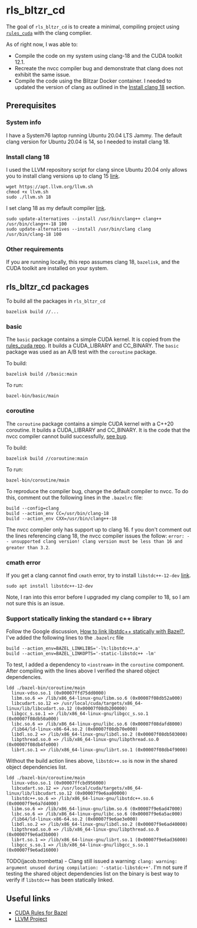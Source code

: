 # rls_bltzr_cd
The goal of `rls_bltzr_cd` is to create a minimal, compiling project using [`rules_cuda`](https://github.com/bazel-contrib/rules_cuda) with the clang complier. 

As of right now, I was able to:
- Compile the code on my system using clang-18 and the CUDA toolkit 12.1.
- Recreate the nvcc compiler bug and demonstrate that clang does not exhibit the same issue.
- Compile the code using the Blitzar Docker container. I needed to updated the version of clang as outlined in the [Install clang 18](#install-clang-18) section.

## Prerequisites
### System info
I have a System76 laptop running Ubuntu 20.04 LTS Jammy. The default clang version for Ubuntu 20.04 is 14, so I needed to install clang 18.

### Install clang 18
I used the LLVM repository script for clang since Ubuntu 20.04 only allows you to install clang versions up to clang 15 [link](https://linux.how2shout.com/how-to-install-clang-on-ubuntu-linux/).
```
wget https://apt.llvm.org/llvm.sh
chmod +x llvm.sh
sudo ./llvm.sh 18
```

I set clang 18 as my default compiler [link](https://linux.how2shout.com/how-to-install-clang-on-ubuntu-linux/).
```
sudo update-alternatives --install /usr/bin/clang++ clang++ /usr/bin/clang++-18 100
sudo update-alternatives --install /usr/bin/clang clang /usr/bin/clang-18 100
```

### Other requirements
If you are running locally, this repo assumes clang 18, `bazelisk`, and the CUDA toolkit are installed on your system.

## rls_bltzr_cd packages
To build all the packages in `rls_bltzr_cd`
```
bazelisk build //...
```

### basic
The `basic` package contains a simple CUDA kernel. It is copied from the [rules_cuda repo](https://github.com/bazel-contrib/rules_cuda/tree/main/examples/basic). It builds a CUDA_LIBRARY and CC_BINARY. The `basic` package was used as an A/B test with the `coroutine` package.

To build:
```
bazelisk build //basic:main
```

To run:
```
bazel-bin/basic/main
```

### coroutine
The `coroutine` package contains a simple CUDA kernel with a C++20 coroutine. It builds a CUDA_LIBRARY and CC_BINARY. It is the code that the nvcc compiler cannot build successfully, [see bug](https://developer.nvidia.com/nvidia_bug/4251336).

To build:
```
bazelisk build //coroutine:main
```

To run:
```
bazel-bin/coroutine/main
```

To reproduce the compiler bug, change the default compiler to nvcc. To do this, comment out the following lines in the `.bazelrc` file:
```
build --config=clang
build --action_env CC=/usr/bin/clang-18
build --action_env CXX=/usr/bin/clang++-18
```

The nvcc compiler only has support up to clang 16. f you don't comment out the lines referencing clang 18, the nvcc compiler issues the follow: `error: -- unsupported clang version! clang version must be less than 16 and greater than 3.2`.

### cmath error
If you get a clang cannot find `cmath` error, try to install `libstdc++-12-dev` [link](https://stackoverflow.com/questions/22752000/clang-cmath-file-not-found).
```
sudo apt install libstdc++-12-dev
``` 
Note, I ran into this error before I upgraded my clang compiler to 18, so I am not sure this is an issue.

### Support statically linking the standard c++ library
Follow the Google discussion, [How to link libstdc++ statically with Bazel?](https://groups.google.com/g/bazel-discuss/c/WM2OzIejonc/m/xgmN50ThAAAJ), I've added the following lines to the `.bazelrc` file
```
build --action_env=BAZEL_LINKLIBS='-l%:libstdc++.a'
build --action_env=BAZEL_LINKOPTS='-static-libstdc++ -lm'
```

To test, I added a dependency to `<iostream>` in the `coroutine` component. After compiling with the lines above I verified the shared object dependencies.
```
ldd ./bazel-bin/coroutine/main    
  linux-vdso.so.1 (0x00007ffd75dd0000)
  libm.so.6 => /lib/x86_64-linux-gnu/libm.so.6 (0x00007f08db52a000)
  libcudart.so.12 => /usr/local/cuda/targets/x86_64-linux/lib/libcudart.so.12 (0x00007f08db200000)
  libgcc_s.so.1 => /lib/x86_64-linux-gnu/libgcc_s.so.1 (0x00007f08db50a000)
  libc.so.6 => /lib/x86_64-linux-gnu/libc.so.6 (0x00007f08dafd8000)
  /lib64/ld-linux-x86-64.so.2 (0x00007f08db70e000)
  libdl.so.2 => /lib/x86_64-linux-gnu/libdl.so.2 (0x00007f08db503000)
  libpthread.so.0 => /lib/x86_64-linux-gnu/libpthread.so.0 (0x00007f08db4fe000)
  librt.so.1 => /lib/x86_64-linux-gnu/librt.so.1 (0x00007f08db4f9000)
```

Without the build action lines above, `libstdc++.so` is now in the shared object dependencies list.
```
ldd ./bazel-bin/coroutine/main
  linux-vdso.so.1 (0x00007ffcbd956000)
  libcudart.so.12 => /usr/local/cuda/targets/x86_64-linux/lib/libcudart.so.12 (0x00007f9e6aa00000)
  libstdc++.so.6 => /lib/x86_64-linux-gnu/libstdc++.so.6 (0x00007f9e6a7d4000)
  libm.so.6 => /lib/x86_64-linux-gnu/libm.so.6 (0x00007f9e6ad47000)
  libc.so.6 => /lib/x86_64-linux-gnu/libc.so.6 (0x00007f9e6a5ac000)
  /lib64/ld-linux-x86-64.so.2 (0x00007f9e6ae3e000)
  libdl.so.2 => /lib/x86_64-linux-gnu/libdl.so.2 (0x00007f9e6ad40000)
  libpthread.so.0 => /lib/x86_64-linux-gnu/libpthread.so.0 (0x00007f9e6ad3b000)
  librt.so.1 => /lib/x86_64-linux-gnu/librt.so.1 (0x00007f9e6ad36000)
  libgcc_s.so.1 => /lib/x86_64-linux-gnu/libgcc_s.so.1 (0x00007f9e6ad16000)
```
TODO(jacob.trombetta) - Clang still issued a warning: `clang: warning: argument unused during compilation: '-static-libstdc++'`. I'm not sure if testing the shared object dependencies list on the binary is best way to verify if `libstdc++` has been statically linked. 


## Useful links
- [CUDA Rules for Bazel](https://github.com/bazel-contrib/rules_cuda/tree/main#cuda-rules-for-bazel)
- [LLVM Project](https://github.com/llvm/llvm-project)
